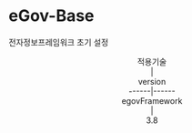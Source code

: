 # eGov-Base
전자정보프레임워크 초기 설정

<center>적용기술<center>|<center>version<center>
------|------  
<center>egovFramework<center> |<center> 3.8<center>

